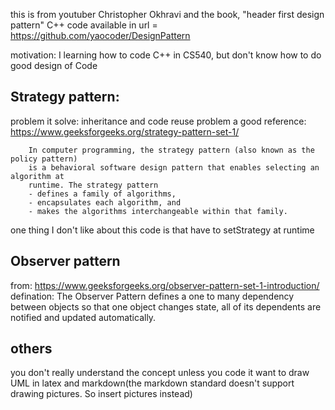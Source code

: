 this is from youtuber Christopher Okhravi
and the book, "header first design pattern"
C++ code available in
	url = https://github.com/yaocoder/DesignPattern

motivation: I learning how to code C++ in CS540, but don't know how to do good
design of Code

## Strategy pattern:
problem it solve: inheritance and code reuse problem
a good reference: https://www.geeksforgeeks.org/strategy-pattern-set-1/
```from wiki
    In computer programming, the strategy pattern (also known as the policy pattern)
    is a behavioral software design pattern that enables selecting an algorithm at
    runtime. The strategy pattern
    - defines a family of algorithms,
    - encapsulates each algorithm, and
    - makes the algorithms interchangeable within that family.
```
one thing I don't like about this code is that have to setStrategy at runtime

## Observer pattern
from: https://www.geeksforgeeks.org/observer-pattern-set-1-introduction/
defination:
The Observer Pattern defines a one to many dependency between objects so that
one object changes state, all of its dependents are notified and updated
automatically.

## others
you don't really understand the concept unless you code it
want to draw UML in latex and markdown(the markdown standard doesn't support
drawing pictures. So insert pictures instead)
